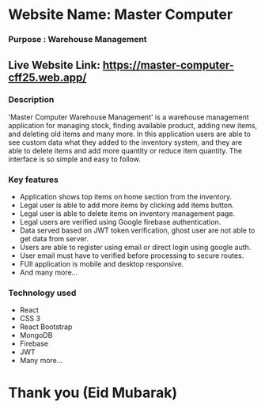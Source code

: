 # Website Name: Master Computer
### Purpose : Warehouse Management

## Live Website Link: https://master-computer-cff25.web.app/

### Description
'Master Computer Warehouse Management' is a warehouse management application for managing stock, finding available product, adding new items, and deleting old items and many more. In this application users are able to see custom data what they added to the inventory system, and they are able to delete items and add more quantity or reduce item quantity. The interface is so simple and easy to follow. 

### Key features 

- Application shows top items on home section from the inventory.
- Legal user is able to add more items by clicking add items button.
- Legal user is able to delete items on inventory management page.
- Legal users are verified using Google firebase authentication.
- Data served based on JWT token verification, ghost user are not able to get data from server. 
- Users are able to register using email or direct login using google auth. 
- User email must have to verified before processing to secure routes.
- FUll application is mobile and desktop responsive. 
- And many more...

### Technology used
- React
- CSS 3
- React Bootstrap
- MongoDB
- Firebase
- JWT
- Many more...

# Thank you (Eid Mubarak)